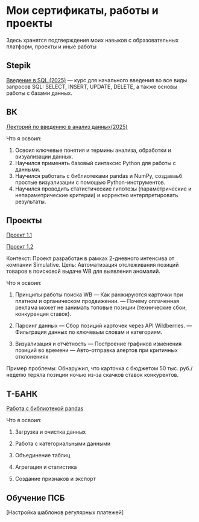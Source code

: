 # Мои сертификаты, работы и проекты
Здесь хранятся подтверждения моих навыков с образовательных платформ, проекты и иные работы

## Stepik
[Введение в SQL (2025)](сертификаты/А.pdf) — курс для начального введения во все виды запросов SQL: SELECT, INSERT, UPDATE, DELETE, а также основы работы с базами данных.

## ВК
[Лекторий по введению в анализ данных(2025)](вк/сертификат_вк.pdf) 

Что я освоил:
1.  Освоил ключевые понятия и термины анализа, обработки и визуализации данных.
2.  Научился применять базовый синтаксис Python для работы с данными.
3.  Научился работать с библиотеками pandas и NumPy, создаваьб простые визуализации с помощью Python-инструментов.
4.  Научился проводить статистические гипотезы (параметрические и непараметрические критерии) и корректно интерпретировать результаты.

## Проекты
[Проект 1.1](проекты/"Мониторинг_позиций_ВБ_интенсив_ipynb".ipynb) 

[Проект 1.2](проекты/Определение_дополнительных_параметров_и_работа_с_гео.ipynb)

Контекст:
Проект разработан в рамках 2-дневного интенсива от компании Simulative.
Цель: Автоматизация отслеживания позиций товаров в поисковой выдаче WB для выявления аномалий.

Что я освоил:

1. Принципы работы поиска WB
— Как ранжируются карточки при платном и органическом продвижении.
— Почему оплаченная реклама может не занимать топовые позиции (технические сбои, конкуренция ставок).

2. Парсинг данных
— Сбор позиций карточек через API Wildberries.
— Фильтрация данных по ключевым словам и категориям.

3. Визуализация и отчётность
— Построение графиков изменения позиций во времени 
— Авто-отправка алертов при критичных отклонениях 

Пример проблемы:
Обнаружил, что карточка с бюджетом 50 тыс. руб./неделю теряла позиции ночью из-за скачков ставок конкурентов.

## Т-БАНК
[Работа с библиотекой pandas](Т-БАНК/ДЗ_Т_БАНК.ipynb)

Что я освоил:

1. Загрузка и очистка данных

2. Работа с категориальными данными

3. Объединение таблиц

4. Агрегация и статистика

5. Создание признаков и экспорт

## Обучение ПСБ

[Настройка шаблонов регулярных платежей]
